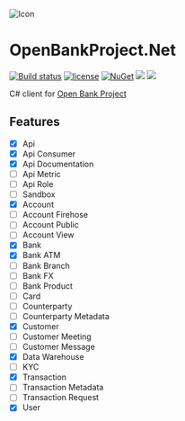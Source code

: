![Icon](https://i.imgur.com/2ym3YNc.jpg?1)
# OpenBankProject.Net 
[![Build status](https://ci.appveyor.com/api/projects/status/w4jyok8a4nr4svqn?svg=true)](https://ci.appveyor.com/project/lvermeulen/openbankproject-net)
 [![license](https://img.shields.io/github/license/lvermeulen/OpenBankProject.Net.svg?maxAge=2592000)](https://github.com/lvermeulen/OpenBankProject.Net/blob/master/LICENSE) [![NuGet](https://img.shields.io/nuget/vpre/OpenBankProject.Net.svg?maxAge=2592000)](https://www.nuget.org/packages/OpenBankProject.Net/) 
 ![](https://img.shields.io/badge/.net-4.5.2-yellowgreen.svg) ![](https://img.shields.io/badge/netstandard-1.3-yellowgreen.svg)

C# client for [Open Bank Project](https://openbankproject.com/)

## Features
* [X] Api
* [X] Api Consumer
* [X] Api Documentation
* [ ] Api Metric
* [ ] Api Role
* [ ] Sandbox
* [X] Account
* [ ] Account Firehose
* [ ] Account Public
* [ ] Account View
* [X] Bank
* [X] Bank ATM
* [ ] Bank Branch
* [ ] Bank FX
* [ ] Bank Product
* [ ] Card
* [ ] Counterparty
* [ ] Counterparty Metadata
* [X] Customer
* [ ] Customer Meeting
* [ ] Customer Message
* [X] Data Warehouse
* [ ] KYC
* [X] Transaction
* [ ] Transaction Metadata
* [ ] Transaction Request
* [X] User
